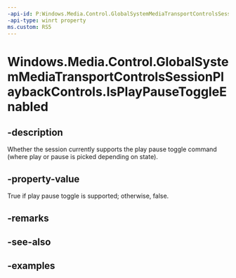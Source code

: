 ```yaml
---
-api-id: P:Windows.Media.Control.GlobalSystemMediaTransportControlsSessionPlaybackControls.IsPlayPauseToggleEnabled
-api-type: winrt property
ms.custom: RS5
---
```


<!-- Property syntax.
public bool IsPlayPauseToggleEnabled { get; }
-->

# Windows.Media.Control.GlobalSystemMediaTransportControlsSessionPlaybackControls.IsPlayPauseToggleEnabled

## -description
Whether the session currently supports the play pause toggle command (where play or pause is picked depending on state).

## -property-value
True if play pause toggle is supported; otherwise, false.

## -remarks

## -see-also

## -examples

